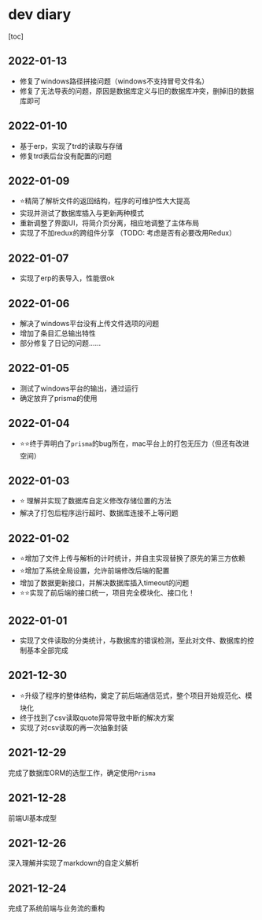 # dev diary

[toc]

## 2022-01-13

- 修复了windows路径拼接问题（windows不支持冒号文件名）
- 修复了无法导表的问题，原因是数据库定义与旧的数据库冲突，删掉旧的数据库即可

## 2022-01-10

- 基于erp，实现了trd的读取与存储
- 修复trd表后台没有配置的问题

## 2022-01-09

- ⭐️精简了解析文件的返回结构，程序的可维护性大大提高
- 实现并测试了数据库插入与更新两种模式
- 重新调整了界面UI，将简介页分离，相应地调整了主体布局
- 实现了不加redux的跨组件分享 （TODO: 考虑是否有必要改用Redux）

## 2022-01-07

- 实现了erp的表导入，性能很ok

## 2022-01-06

- 解决了windows平台没有上传文件选项的问题
- 增加了条目汇总输出特性
- 部分修复了日记的问题……

## 2022-01-05

- 测试了windows平台的输出，通过运行
- 确定放弃了prisma的使用

## 2022-01-04

- ⭐️⭐️终于弄明白了`prisma`的bug所在，mac平台上的打包无压力（但还有改进空间）

## 2022-01-03

- ⭐️ 理解并实现了数据库自定义修改存储位置的方法
- 解决了打包后程序运行超时、数据库连接不上等问题

## 2022-01-02

- ⭐️增加了文件上传与解析的计时统计，并自主实现替换了原先的第三方依赖
- ⭐️增加了系统全局设置，允许前端修改后端的配置
- 增加了数据更新接口，并解决数据库插入timeout的问题
- ⭐️⭐️实现了前后端的接口统一，项目完全模块化、接口化！

## 2022-01-01

- 实现了文件读取的分类统计，与数据库的错误检测，至此对文件、数据库的控制基本全部完成

## 2021-12-30

- ⭐️升级了程序的整体结构，奠定了前后端通信范式，整个项目开始规范化、模块化
- 终于找到了csv读取quote异常导致中断的解决方案
- 实现了对csv读取的再一次抽象封装

## 2021-12-29

完成了数据库ORM的选型工作，确定使用`Prisma`

## 2021-12-28

前端UI基本成型

## 2021-12-26

深入理解并实现了markdown的自定义解析

## 2021-12-24

完成了系统前端与业务流的重构
